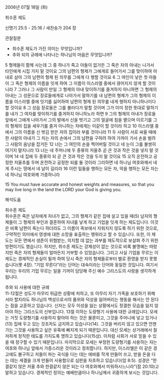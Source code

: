 2006년 07월 18일 (화)

취수혼 제도



신명기 25:5 - 25:16 / 새찬송가 204 장


관찰질문
- 취수혼 제도가 가진 의미는 무엇입니까? 
- 추와 되의 규례에 나타나는 하나님의 마음은 무엇입니까?

5 형제들이 함께 사는데 그 중 하나가 죽고 아들이 없거든 그 죽은 자의 아내는 나가서 타인에게 시집 가지 말 것이요 그의 남편의 형제가 그에게로 들어가서 그를 맞이하여 아내로 삼아 그의 남편의 형제 된 의무를 그에게 다 행할 것이요 6 그 여인이 낳은 첫 아들이 그 죽은 형제의 이름을 잇게 하여 그 이름이 이스라엘 중에서 끊어지지 않게 할 것이니라 7 그러나 그 사람이 만일 그 형제의 아내 맞이하기를 즐겨하지 아니하면 그 형제의 아내는 그 성문으로 장로들에게로 나아가서 말하기를 내 남편의 형제가 그의 형제의 이름을 이스라엘 중에 잇기를 싫어하여 남편의 형제 된 의무를 내게 행하지 아니하나이다 할 것이요 8 그 성읍 장로들은 그를 불러다가 말할 것이며 그가 이미 정한 뜻대로 말하기를 내가 그 여자를 맞이하기를 즐겨하지 아니하노라 하면 9 그의 형제의 아내가 장로들 앞에서 그에게 나아가서 그의 발에서 신을 벗기고 그의 얼굴에 침을 뱉으며 이르기를 그의 형제의 집을 세우기를 즐겨 아니하는 자에게는 이같이 할 것이라 하고 10 이스라엘 중에서 그의 이름을 신 벗김 받은 자의 집이라 부를 것이니라 11 두 사람이 서로 싸울 때에 한 사람의 아내가 그 치는 자의 손에서 그의 남편을 구하려 하여 가까이 가서 손을 벌려 그 사람의 음낭을 잡거든 12 너는 그 여인의 손을 찍어버릴 것이고 네 눈이 그를 불쌍히 여기지 말지니라 13 너는 네 주머니에 두 종류의 저울추 곧 큰 것과 작은 것을 넣지 말 것이며 14 네 집에 두 종류의 되 곧 큰 것과 작은 것을 두지 말 것이요 15 오직 온전하고 공정한 저울추를 두며 온전하고 공정한 되를 둘 것이라 그리하면 네 하나님 여호와께서 네게 주시는 땅에서 네 날이 길리라 16 이런 일들을 행하는 모든 자, 악을 행하는 모든 자는 네 하나님 여호와께 가증하니라 

15  You must have accurate and honest weights and measures, so that you may live long in the land the LORD your God is giving you.

해석도움





취수혼 제도  
취수혼은 죽은 남자에게 자녀가 없고, 그의 형제가 같은 집에 살고 있을 때(5) 남자의 형제들이 그 형제의 부인과 결혼하여 자녀를 낳게 하고 기업을 잇게 하는 제도입니다. 이것은 비록 남편이 죽는다 하더라도 그 이름이 족보에서 지워지지 않도록 하기 위한 것으로, 구약적인 의미에서 영생에 대한 소망을 표출하는 행위라고 할 수 있습니다. 또한, 이 제도는 모든 면에서 생존이 위협받는, 의지할 데 없는 과부를 제도적으로 보살펴 주기 위한 방편이기도 했습니다. 하지만, 취수혼 제도는 강제성이 없는 것으로 비록 불명예는 따랐지만 죽은 자의 형제들이 얼마든지 거부할 수 있었습니다. 그리고 사실 기업을 무르는 이 제도는 경제적인 손실이 될까 하여 당시 죽은 자의 형제들로부터 별로 환영을 받지 못했습니다(룻 4장). “기업 무른다”라는 단어는 대속이라는 단어와 동일한 것입니다. 여기서 우리는 우리의 기업 무르는 일을 기꺼이 담당해 주신 예수 그리스도의 사랑을 생각하게 됩니다.  

추와 되 사용에 대한 규례  
11-12절은 성도가 아무리 위급한 상황에 처하고, 또 아무리 자기 가족을 보호하기 위해서라 할지라도 하나님의 백성으로서의 품위와 덕성을 잃어버리는 행동을 해서는 안 된다는 점을 교훈하고 있습니다. 신자는 모두 이성을 잃는 상황에서도 정결한 모습을 잃지 않아야 하는 그리스도의 신부입니다. 13절 이하는 도량형기 사용에 대한 규례입니다. 모세는 거짓 도량형기를 사용하지 말아야 하는 것은 물론이고, 그것을 주머니에 넣고 있거나(13) 집에 두고 있는 것조차도 금지하고 있습니다(14). 그것을 버리지 않고 있으면 언젠가는 그것을 사용하고 싶은 유혹에 빠지게 되기 때문입니다. 대신 모세는 상거래에서 철저하게 정직한 태도를 가지도록 명하고 있습니다(15상). 이처럼 사회가 서로 믿을 수 있을 때 장구할 수 있기 때문입니다. 마지막으로 모세는 부정한 도량형기를 사용하는 자는 여호와 하나님 앞에서 가증스러운 것이라고 정죄합니다. 하지만, 이스라엘은 이 같은 경고에도 불구하고 저들이 파는 곡식을 다는 데는 에바를 작게 만들어 쓰고, 받을 돈을 다는 데는 세겔을 크게 만들어 사용함으로 심판을 자초하고 있습니다(암 8:5). 성경은 “한결같지 않은 저울 추와 한결같지 않은 되는 다 여호와께서 미워하시느니라”(잠 20:10)고 말하고 있습니다. 경제적인 정의는 예배만큼이나 하나님께서 귀중하게 보시는 것입니다.